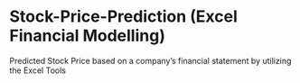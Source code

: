 # Stock-Price-Prediction (Excel Financial Modelling)
Predicted Stock Price based on a company’s financial statement by utilizing the Excel Tools
